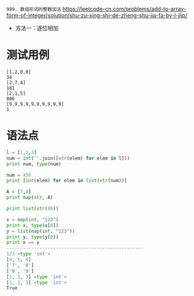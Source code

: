 
`989. 数组形式的整数加法` https://leetcode-cn.com/problems/add-to-array-form-of-integer/solution/shu-zu-xing-shi-de-zheng-shu-jia-fa-by-l-jljp/
- 方法一：逐位相加

# 测试用例

```
[1,2,0,0]
34
[2,7,4]
181
[2,1,5]
806
[9,9,9,9,9,9,9,9,9,9]
1
```

# 语法点

```py
l = [1,2,3]
num = int(''.join([str(elem) for elem in l]))
print num, type(num)

num = 456
print [int(elem) for elem in list(str(num))]

A = [7,8]
print map(str, A)

print list(str(99))

x = map(int, "123")
print x, type(x[0])
y = list(map(int, "123"))
print y, type(y[0])
print x == y
--------------------------------------------------
123 <type 'int'>
[4, 5, 6]
['7', '8']
['9', '9']
[1, 2, 3] <type 'int'>
[1, 2, 3] <type 'int'>
True
```
